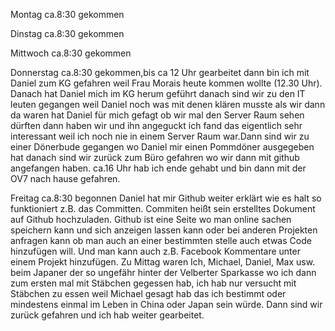 Montag
ca.8:30 gekommen 


Dinstag
ca.8:30 gekommen


Mittwoch
ca.8:30 gekommen


Donnerstag
ca.8:30 gekommen,bis ca 12 Uhr gearbeitet dann bin ich mit Daniel zum KG gefahren weil Frau Morais heute kommen wollte (12.30 Uhr). Danach hat Daniel mich im KG herum geführt danach sind wir zu den IT leuten gegangen weil Daniel noch was mit denen klären musste als wir dann da waren hat Daniel für mich gefagt ob wir mal den Server Raum sehen dürften dann haben wir und ihn angeguckt ich fand das eigentlich sehr interessant weil ich noch nie in einem Server Raum war.Dann sind wir zu einer Dönerbude gegangen wo Daniel mir einen Pommdöner ausgegeben hat danach sind wir zurück zum Büro gefahren wo wir dann mit github angefangen haben. ca.16 Uhr hab ich ende gehabt und bin dann mit der OV7 nach hause gefahren.

Freitag
ca.8:30 begonnen Daniel hat mir Github weiter erklärt wie es halt so funktioniert z.B. das Committen. Commiten heißt sein erstelltes Dokument auf Github hochzuladen. Github ist eine Seite wo man online sachen speichern kann und sich anzeigen lassen kann oder bei anderen Projekten anfragen kann ob man auch an einer bestimmten stelle auch etwas Code hinzufügen will. Und man kann auch z.B. Facebook Kommentare unter einem Projekt hinzufügen. Zu Mittag waren Ich, Michael, Daniel, Max usw. beim Japaner der so ungefähr hinter der Velberter Sparkasse wo ich dann zum ersten mal mit Stäbchen gegessen hab, ich hab nur versucht mit Stäbchen zu essen weil Michael gesagt hab das ich bestimmt oder mindestens einmal im Leben in China oder Japan sein würde. Dann sind wir zurück gefahren und ich hab weiter gearbeitet.   
